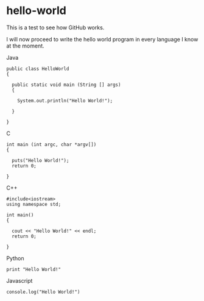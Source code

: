 # hello-world

This is a test to see how GitHub works.

I will now proceed to write the hello world program in every language I know at the moment.

Java

    public class HelloWorld
    {

      public static void main (String [] args)
      {
  
        System.out.println("Hello World!");
    
      }
  
    }

C

    int main (int argc, char *argv[])
    {

      puts("Hello World!");
      return 0;

    }

C++

    #include<iostream>
    using namespace std;

    int main()
    {

      cout << "Hello World!" << endl;
      return 0;
  
    }

Python

    print "Hello World!"

Javascript 

```
console.log("Hello World!")
```

